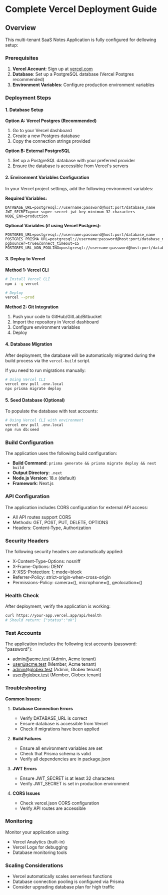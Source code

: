 # Complete Vercel Deployment Guide

## Overview

This multi-tenant SaaS Notes Application is fully configured for dellowing setup:

### Prerequisites

1. **Vercel Account**: Sign up at [vercel.com](https://vercel.com)
2. **Database**: Set up a PostgreSQL database (Vercel Postgres recommended)
3. **Environment Variables**: Configure production environment variables

### Deployment Steps

#### 1. Database Setup

**Option A: Vercel Postgres (Recommended)**
1. Go to your Vercel dashboard
2. Create a new Postgres database
3. Copy the connection strings provided

**Option B: External PostgreSQL**
1. Set up a PostgreSQL database with your preferred provider
2. Ensure the database is accessible from Vercel's servers

#### 2. Environment Variables Configuration

In your Vercel project settings, add the following environment variables:

**Required Variables:**
```
DATABASE_URL=postgresql://username:password@host:port/database_name
JWT_SECRET=your-super-secret-jwt-key-minimum-32-characters
NODE_ENV=production
```

**Optional Variables (if using Vercel Postgres):**
```
POSTGRES_URL=postgresql://username:password@host:port/database_name
POSTGRES_PRISMA_URL=postgresql://username:password@host:port/database_name?pgbouncer=true&connect_timeout=15
POSTGRES_URL_NON_POOLING=postgresql://username:password@host:port/database_name
```

#### 3. Deploy to Vercel

**Method 1: Vercel CLI**
```bash
# Install Vercel CLI
npm i -g vercel

# Deploy
vercel --prod
```

**Method 2: Git Integration**
1. Push your code to GitHub/GitLab/Bitbucket
2. Import the repository in Vercel dashboard
3. Configure environment variables
4. Deploy

#### 4. Database Migration

After deployment, the database will be automatically migrated during the build process via the `vercel-build` script.

If you need to run migrations manually:
```bash
# Using Vercel CLI
vercel env pull .env.local
npx prisma migrate deploy
```

#### 5. Seed Database (Optional)

To populate the database with test accounts:
```bash
# Using Vercel CLI with environment
vercel env pull .env.local
npm run db:seed
```

### Build Configuration

The application uses the following build configuration:

- **Build Command**: `prisma generate && prisma migrate deploy && next build`
- **Output Directory**: `.next`
- **Node.js Version**: 18.x (default)
- **Framework**: Next.js

### API Configuration

The application includes CORS configuration for external API access:
- All API routes support CORS
- Methods: GET, POST, PUT, DELETE, OPTIONS
- Headers: Content-Type, Authorization

### Security Headers

The following security headers are automatically applied:
- X-Content-Type-Options: nosniff
- X-Frame-Options: DENY
- X-XSS-Protection: 1; mode=block
- Referrer-Policy: strict-origin-when-cross-origin
- Permissions-Policy: camera=(), microphone=(), geolocation=()

### Health Check

After deployment, verify the application is working:
```bash
curl https://your-app.vercel.app/api/health
# Should return: {"status":"ok"}
```

### Test Accounts

The application includes the following test accounts (password: "password"):
- admin@acme.test (Admin, Acme tenant)
- user@acme.test (Member, Acme tenant)
- admin@globex.test (Admin, Globex tenant)
- user@globex.test (Member, Globex tenant)

### Troubleshooting

**Common Issues:**

1. **Database Connection Errors**
   - Verify DATABASE_URL is correct
   - Ensure database is accessible from Vercel
   - Check if migrations have been applied

2. **Build Failures**
   - Ensure all environment variables are set
   - Check that Prisma schema is valid
   - Verify all dependencies are in package.json

3. **JWT Errors**
   - Ensure JWT_SECRET is at least 32 characters
   - Verify JWT_SECRET is set in production environment

4. **CORS Issues**
   - Check vercel.json CORS configuration
   - Verify API routes are accessible

### Monitoring

Monitor your application using:
- Vercel Analytics (built-in)
- Vercel Logs for debugging
- Database monitoring tools

### Scaling Considerations

- Vercel automatically scales serverless functions
- Database connection pooling is configured via Prisma
- Consider upgrading database plan for high traffic